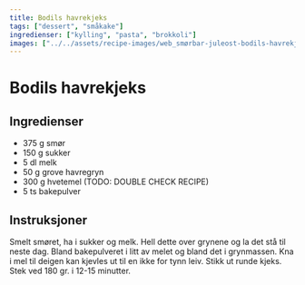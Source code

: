 ```yaml
---
title: Bodils havrekjeks
tags: ["dessert", "småkake"]
ingredienser: ["kylling", "pasta", "brokkoli"]
images: ["../../assets/recipe-images/web_smørbar-juleost-bodils-havrekjeks.jpg"]
---
```


# Bodils havrekjeks

## Ingredienser

- 375 g smør
- 150 g sukker
- 5 dl melk
- 50 g grove havregryn
- 300 g hvetemel (TODO: DOUBLE CHECK RECIPE)
- 5 ts bakepulver

## Instruksjoner

Smelt smøret, ha i sukker og melk. Hell dette over grynene og la det stå til neste dag. Bland bakepulveret i litt av melet og bland det i grynmassen. Kna i mel til deigen kan kjevles ut til en ikke for tynn leiv. Stikk ut runde kjeks. Stek ved 180 gr. i 12-15 minutter.

